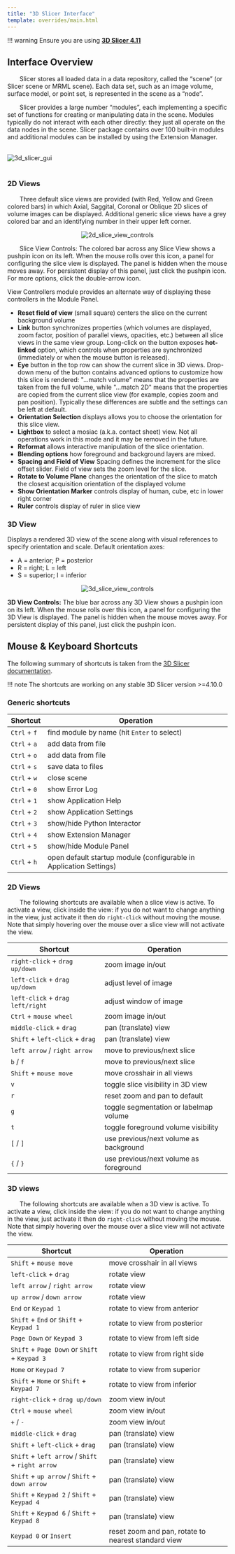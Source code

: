 ```yaml
---
title: "3D Slicer Interface"
template: overrides/main.html
---
```


!!! warning
	Ensure you are using <a href="https://download.slicer.org/" target="_blank">**3D Slicer 4.11**</a>

## Interface Overview

&emsp;&emsp;Slicer stores all loaded data in a data repository, called the “scene” (or Slicer scene or MRML scene). Each data set, such as an image volume, surface model, or point set, is represented in the scene as a “node”.

&emsp;&emsp;Slicer provides a large number “modules”, each implementing a specific set of functions for creating or manipulating data in the scene. Modules typically do not interact with each other directly: they just all operate on the data nodes in the scene. Slicer package contains over 100 built-in modules and additional modules can be installed by using the Extension Manager.

<br><img src="../img/3d_slicer_gui.svg" alt="3d_slicer_gui"/><br><br>

### 2D Views

&emsp;&emsp;Three default slice views are provided (with Red, Yellow and Green colored bars) in which Axial, Saggital, Coronal or Oblique 2D slices of volume images can be displayed. Additional generic slice views have a grey colored bar and an identifying number in their upper left corner.

<center><img src="../img/2d_slice_view_controls.png" alt="2d_slice_view_controls"/></center>

&emsp;&emsp;Slice View Controls: The colored bar across any Slice View shows a pushpin icon on its left. When the mouse rolls over this icon, a panel for configuring the slice view is displayed. The panel is hidden when the mouse moves away. For persistent display of this panel, just click the pushpin icon. For more options, click the double-arrow icon.

View Controllers module provides an alternate way of displaying these controllers in the Module Panel.

- **Reset field of view** (small square) centers the slice on the current background volume
- **Link** button synchronizes properties (which volumes are displayed, zoom factor, position of parallel views, opacities, etc.) between all slice views in the same view group. Long-click on the button exposes **hot-linked** option, which controls when properties are synchronized (immediately or when the mouse button is released).
- **Eye** button in the top row can show the current slice in 3D views. Drop-down menu of the button contains advanced options to customize how this slice is rendered: "...match volume" means that the properties are taken from the full volume, while "...match 2D" means that the properties are copied from the current slice view (for example, copies zoom and pan position). Typically these differences are subtle and the settings can be left at default.
- **Orientation Selection** displays allows you to choose the orientation for this slice view.
- **Lightbox** to select a mosiac (a.k.a. contact sheet) view.  Not all operations work in this mode and it may be removed in the future.
- **Reformat** allows interactive manipulation of the slice orientation.
- **Blending options** how foreground and background layers are mixed.
- **Spacing and Field of View** Spacing defines the increment for the slice offset slider.  Field of view sets the zoom level for the slice.
- **Rotate to Volume Plane** changes the orientation of the slice to match the closest acquisition orientation of the displayed volume
- **Show Orientation Marker** controls display of human, cube, etc in lower right corner
- **Ruler** controls display of ruler in slice view

### 3D View

Displays a rendered 3D view of the scene along with visual references to specify orientation and scale. Default orientation axes:

- A = anterior; P = posterior
- R = right; L = left
- S = superior; I = inferior

<center><img src="../img/3d_slice_view_controls.png" alt="3d_slice_view_controls"/></center>

**3D View Controls:** The blue bar across any 3D View shows a pushpin icon on its left. When the mouse rolls over this icon, a panel for configuring the 3D View is displayed. The panel is hidden when the mouse moves away. For persistent display of this panel, just click the pushpin icon.

## Mouse & Keyboard Shortcuts

The following summary of shortcuts is taken from the <a href="https://slicer.readthedocs.io/en/latest/user_guide/user_interface.html" target="_blank">3D Slicer documentation</a>. 

!!! note
    The shortcuts are working on any stable 3D Slicer version >=4.10.0

### Generic shortcuts

<center>

| Shortcut | Operation |
| -------- | --------- |
| `Ctrl` + `f` | find module by name (hit `Enter` to select) |
| `Ctrl` + `a` | add data from file |
| `Ctrl` + `o` | add data from file |
| `Ctrl` + `s` | save data to files |
| `Ctrl` + `w` | close scene |
| `Ctrl` + `0` | show Error Log |
| `Ctrl` + `1` | show Application Help |
| `Ctrl` + `2` | show Application Settings |
| `Ctrl` + `3` | show/hide Python Interactor |
| `Ctrl` + `4` | show Extension Manager |
| `Ctrl` + `5` | show/hide Module Panel |
| `Ctrl` + `h` | open default startup module (configurable in Application Settings) |

</center>

### 2D Views

&emsp;&emsp;The following shortcuts are available when a slice view is active. To activate a view, click inside the view: if you do not want to change anything in the view, just activate it then do `right-click` without moving the mouse. Note that simply hovering over the mouse over a slice view will not activate the view.

<center>

| Shortcut | Operation |
| -------- | --------- |
| `right-click` + `drag up/down` | zoom image in/out |
| `left-click` + `drag up/down` | adjust level of image |
| `left-click` + `drag left/right` | adjust window of image |
| `Ctrl` + `mouse wheel` | zoom image in/out |
| `middle-click` + `drag` | pan (translate) view |
| `Shift` + `left-click` + `drag` | pan (translate) view |
| `left arrow` / `right arrow` | move to previous/next slice |
| `b` / `f` | move to previous/next slice |
| `Shift` + `mouse move` | move crosshair in all views |
| `v` | toggle slice visibility in 3D view |
| `r` | reset zoom and pan to default |
| `g` | toggle segmentation or labelmap volume | | | visibility |
| `t` | toggle foreground volume visibility |
| `[` / `]` | use previous/next volume as background |
| `{` / `}` | use previous/next volume as foreground |

</center>

### 3D views

&emsp;&emsp;The following shortcuts are available when a 3D view is active. To activate a view, click inside the view: if you do not want to change anything in the view, just activate it then do `right-click` without moving the mouse. Note that simply hovering over the mouse over a slice view will not activate the view.

<center>

| Shortcut | Operation |
| -------- | --------- |
| `Shift` + `mouse move` | move crosshair in all views |
| `left-click` + `drag` | rotate view |
| `left arrow` / `right arrow`  | rotate view |
| `up arrow` / `down arrow` | rotate view |
| `End` or `Keypad 1` | rotate to view from anterior |
| `Shift` + `End` or `Shift` + `Keypad 1` | rotate to view from posterior |
| `Page Down` or `Keypad 3` | rotate to view from left side |
| `Shift` + `Page Down` or `Shift` + `Keypad 3` | rotate to view from right side |
| `Home` or `Keypad 7` | rotate to view from superior |
| `Shift` + `Home` or `Shift` + `Keypad 7`| rotate to view from inferior |
| `right-click` + `drag up/down` | zoom view in/out |
| `Ctrl` + `mouse wheel` | zoom view in/out |
| `+` / `-` | zoom view in/out |
| `middle-click` + `drag` | pan (translate) view |
| `Shift` + `left-click` + `drag` | pan (translate) view |
| `Shift` + `left arrow` / `Shift` + `right arrow` | pan (translate) view |
| `Shift` + `up arrow` / `Shift` + `down arrow` | pan (translate) view |
| `Shift` + `Keypad 2` / `Shift` + `Keypad 4` | pan (translate) view |
| `Shift` + `Keypad 6` / `Shift` + `Keypad 8` | pan (translate) view |
| `Keypad 0` or `Insert` | reset zoom and pan, rotate to nearest standard view |

</center>